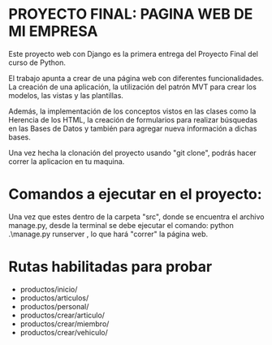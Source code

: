 # PROYECTO FINAL: PAGINA WEB DE MI EMPRESA


Este proyecto web con Django es la primera entrega del Proyecto Final del curso de Python. 

El trabajo apunta a crear de una página web con diferentes funcionalidades. La creación de una aplicación, la utilización del patrón MVT para crear los modelos, las vistas y las plantillas. 

Además, la implementación de los conceptos vistos en las clases como la Herencia de los HTML, la creación de formularios para realizar búsquedas en las Bases de Datos y también para agregar nueva información a dichas bases. 

Una vez hecha la clonación del proyecto usando "git clone", podrás hacer correr la aplicacion en tu maquina.


# Comandos a ejecutar en el proyecto:


Una vez que estes dentro de la carpeta "src", donde se encuentra el archivo manage.py, desde la terminal se debe ejecutar el comando: python .\manage.py runserver , lo que hará "correr" la página web. 

# Rutas habilitadas para probar
* productos/inicio/ 
* productos/articulos/ 
* productos/personal/ 
* productos/crear/articulo/
* productos/crear/miembro/ 
* productos/crear/vehiculo/







